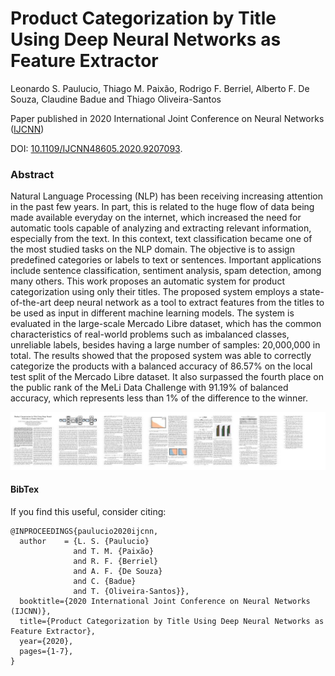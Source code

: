 # Product Categorization by Title Using Deep Neural Networks as Feature Extractor

Leonardo S. Paulucio, Thiago M. Paixão, Rodrigo F. Berriel, Alberto F. De Souza, Claudine Badue and Thiago Oliveira-Santos

Paper published in  2020 International Joint Conference on Neural Networks ([IJCNN](https://www.ijcnn.org/))

DOI: [10.1109/IJCNN48605.2020.9207093](https://doi.org/10.1109/IJCNN48605.2020.9207093).

### Abstract
Natural Language Processing (NLP) has been receiving increasing attention in the past few years. In part, this is related to the huge flow of data being made available everyday on the internet, which increased the need for automatic tools capable of analyzing and extracting relevant information, especially from the text. In this context, text classification became one of the most studied tasks on the NLP domain. The objective is to assign predefined categories or labels to text or sentences. Important applications include sentence classification, sentiment analysis, spam detection, among many others. This work proposes an automatic system for product categorization using only their titles. The proposed system employs a state-of-the-art deep neural network as a tool to extract features from the titles to be used as input in different machine learning models. The system is evaluated in the large-scale Mercado Libre dataset, which has the common characteristics of real-world problems such as imbalanced classes, unreliable labels, besides having a large number of samples: 20,000,000 in total. The results showed that the proposed system was able to correctly categorize the products with a balanced accuracy of 86.57% on the local test split of the Mercado Libre dataset. It also surpassed the fourth place on the public rank of the MeLi Data Challenge with 91.19% of balanced accuracy, which represents less than 1% of the difference to the winner.

[![Overview](https://github.com/lspaulucio/product-categorization-ijcnn-2020/blob/master/images/thumbnail.jpeg)](https://ieeexplore.ieee.org/document/9207093)



#### BibTex

If you find this useful, consider citing:
    
    @INPROCEEDINGS{paulucio2020ijcnn,
      author    = {L. S. {Paulucio} 
                  and T. M. {Paixão} 
                  and R. F. {Berriel} 
                  and A. F. {De Souza} 
                  and C. {Badue} 
                  and T. {Oliveira-Santos}},
      booktitle={2020 International Joint Conference on Neural Networks (IJCNN)}, 
      title={Product Categorization by Title Using Deep Neural Networks as Feature Extractor}, 
      year={2020},
      pages={1-7},
    }
